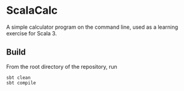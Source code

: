 # ScalaCalc

A simple calculator program on the command line, used as a learning exercise for Scala 3.

## Build

From the root directory of the repository, run

```shell
sbt clean
sbt compile
```

